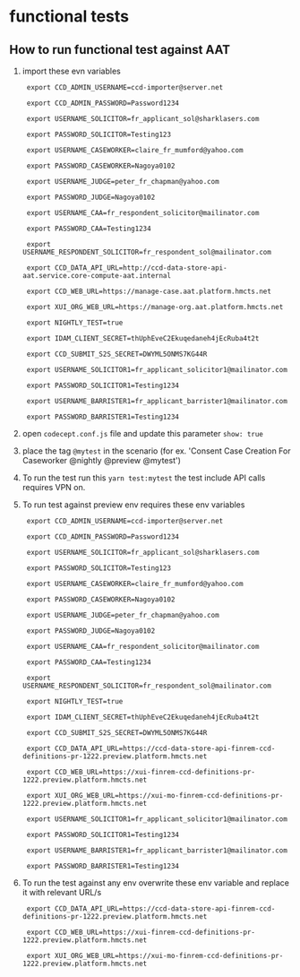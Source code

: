 # functional tests


## How to run functional test against AAT


1) import these evn variables

        export CCD_ADMIN_USERNAME=ccd-importer@server.net
        
        export CCD_ADMIN_PASSWORD=Password1234
        
        export USERNAME_SOLICITOR=fr_applicant_sol@sharklasers.com
        
        export PASSWORD_SOLICITOR=Testing123
        
        export USERNAME_CASEWORKER=claire_fr_mumford@yahoo.com
        
        export PASSWORD_CASEWORKER=Nagoya0102
        
        export USERNAME_JUDGE=peter_fr_chapman@yahoo.com
        
        export PASSWORD_JUDGE=Nagoya0102
        
        export USERNAME_CAA=fr_respondent_solicitor@mailinator.com
        
        export PASSWORD_CAA=Testing1234
        
        export USERNAME_RESPONDENT_SOLICITOR=fr_respondent_sol@mailinator.com
        
        export CCD_DATA_API_URL=http://ccd-data-store-api-aat.service.core-compute-aat.internal
        
        export CCD_WEB_URL=https://manage-case.aat.platform.hmcts.net
        
        export XUI_ORG_WEB_URL=https://manage-org.aat.platform.hmcts.net
        
        export NIGHTLY_TEST=true
        
        export IDAM_CLIENT_SECRET=thUphEveC2Ekuqedaneh4jEcRuba4t2t
        
        export CCD_SUBMIT_S2S_SECRET=DWYML5ONMS7KG44R
         
        export USERNAME_SOLICITOR1=fr_applicant_solicitor1@mailinator.com
        
        export PASSWORD_SOLICITOR1=Testing1234
        
        export USERNAME_BARRISTER1=fr_applicant_barrister1@mailinator.com
   
        export PASSWORD_BARRISTER1=Testing1234


2) open `codecept.conf.js` file and update this parameter `show: true`

3) place the tag `@mytest` in the scenario  (for ex. 'Consent Case Creation For Caseworker @nightly @preview @mytest')

4) To run the test run this `yarn test:mytest` 
        the test include API calls requires VPN on.

5) To run test against preview env requires these env variables
        
        export CCD_ADMIN_USERNAME=ccd-importer@server.net
          
        export CCD_ADMIN_PASSWORD=Password1234
        
        export USERNAME_SOLICITOR=fr_applicant_sol@sharklasers.com
        
        export PASSWORD_SOLICITOR=Testing123
        
        export USERNAME_CASEWORKER=claire_fr_mumford@yahoo.com
        
        export PASSWORD_CASEWORKER=Nagoya0102
        
        export USERNAME_JUDGE=peter_fr_chapman@yahoo.com
        
        export PASSWORD_JUDGE=Nagoya0102
        
        export USERNAME_CAA=fr_respondent_solicitor@mailinator.com
        
        export PASSWORD_CAA=Testing1234
        
        export USERNAME_RESPONDENT_SOLICITOR=fr_respondent_sol@mailinator.com
        
        export NIGHTLY_TEST=true
        
        export IDAM_CLIENT_SECRET=thUphEveC2Ekuqedaneh4jEcRuba4t2t
        
        export CCD_SUBMIT_S2S_SECRET=DWYML5ONMS7KG44R

        export CCD_DATA_API_URL=https://ccd-data-store-api-finrem-ccd-definitions-pr-1222.preview.platform.hmcts.net
        
        export CCD_WEB_URL=https://xui-finrem-ccd-definitions-pr-1222.preview.platform.hmcts.net

        export XUI_ORG_WEB_URL=https://xui-mo-finrem-ccd-definitions-pr-1222.preview.platform.hmcts.net

        export USERNAME_SOLICITOR1=fr_applicant_solicitor1@mailinator.com

        export PASSWORD_SOLICITOR1=Testing1234

        export USERNAME_BARRISTER1=fr_applicant_barrister1@mailinator.com

        export PASSWORD_BARRISTER1=Testing1234

6) To run the test against any env overwrite these env variable and replace it with relevant URL/s
        
        export CCD_DATA_API_URL=https://ccd-data-store-api-finrem-ccd-definitions-pr-1222.preview.platform.hmcts.net
        
        export CCD_WEB_URL=https://xui-finrem-ccd-definitions-pr-1222.preview.platform.hmcts.net

        export XUI_ORG_WEB_URL=https://xui-mo-finrem-ccd-definitions-pr-1222.preview.platform.hmcts.net
        
        
